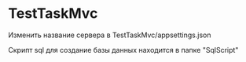 # TestTaskMvc

Изменить название сервера в TestTaskMvc/appsettings.json

Скрипт sql для создание базы данных находится в папке "SqlScript"
